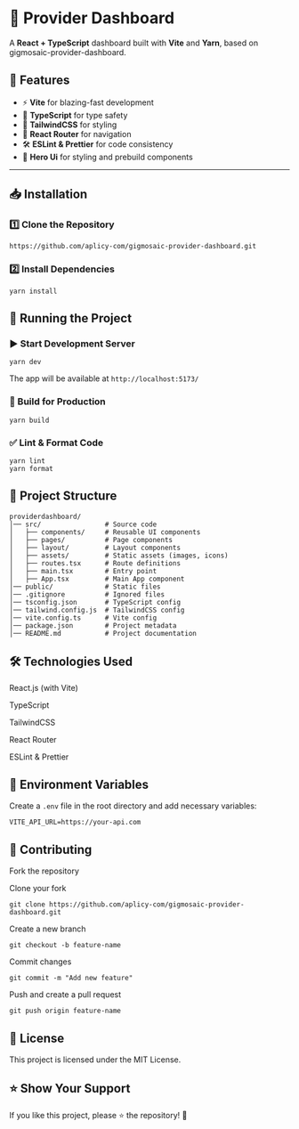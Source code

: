 # 🚀 Provider Dashboard

A **React + TypeScript** dashboard built with **Vite** and **Yarn**, based on gigmosaic-provider-dashboard.

## 📌 Features
- ⚡ **Vite** for blazing-fast development  
- 🔷 **TypeScript** for type safety  
- 🎨 **TailwindCSS** for styling  
- 🔄 **React Router** for navigation  
- 🛠 **ESLint & Prettier** for code consistency
- 🎨 **Hero Ui** for styling and prebuild components 

---

## 📥 Installation

### 1️⃣ Clone the Repository  

```https://github.com/aplicy-com/gigmosaic-provider-dashboard.git```

### 2️⃣ Install Dependencies

```yarn install```

## 🚀 Running the Project

### ▶️ Start Development Server

```yarn dev```

The app will be available at ```http://localhost:5173/```

### 🔨 Build for Production

```yarn build```

### ✅ Lint & Format Code

```
yarn lint
yarn format
```

## 📂 Project Structure

```
providerdashboard/
│── src/                # Source code  
│   ├── components/     # Reusable UI components  
│   ├── pages/          # Page components  
│   ├── layout/         # Layout components  
│   ├── assets/         # Static assets (images, icons)  
│   ├── routes.tsx      # Route definitions  
│   ├── main.tsx        # Entry point  
│   ├── App.tsx         # Main App component  
│── public/             # Static files  
│── .gitignore          # Ignored files  
│── tsconfig.json       # TypeScript config  
│── tailwind.config.js  # TailwindCSS config  
│── vite.config.ts      # Vite config  
│── package.json        # Project metadata  
│── README.md           # Project documentation
 ```

## 🛠 Technologies Used

React.js (with Vite)

TypeScript

TailwindCSS

React Router

ESLint & Prettier

## 📌 Environment Variables

Create a ``.env`` file in the root directory and add necessary variables:

``VITE_API_URL=https://your-api.com``

## 🤝 Contributing

Fork the repository

Clone your fork

``git clone https://github.com/aplicy-com/gigmosaic-provider-dashboard.git``

Create a new branch

``git checkout -b feature-name``

Commit changes

``git commit -m "Add new feature"``

Push and create a pull request

``git push origin feature-name``

## 📜 License

This project is licensed under the MIT License.

## ⭐ Show Your Support

If you like this project, please ⭐ the repository! 🚀
